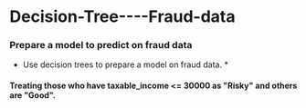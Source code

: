 # Decision-Tree----Fraud-data

### Prepare a model to predict on fraud data


* Use decision trees to prepare a model on fraud data. *
#### Treating those who have taxable_income <= 30000 as "Risky" and others are "Good".
